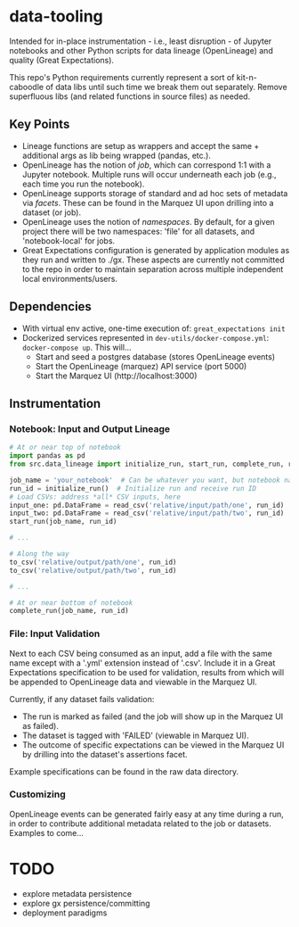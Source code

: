 # data-tooling

Intended for in-place instrumentation - i.e., least disruption - of Jupyter notebooks and other Python scripts
for data lineage (OpenLineage) and quality (Great Expectations).

This repo's Python requirements currently represent a sort of kit-n-caboodle of data libs until
such time we break them out separately. Remove superfluous libs (and related functions in source
files) as needed.

## Key Points

- Lineage functions are setup as wrappers and accept the same + additional args as lib being wrapped (pandas, etc.).
- OpenLineage has the notion of _job_, which can correspond 1:1 with a Jupyter notebook. Multiple runs will occur underneath each job (e.g., each time you run the notebook).
- OpenLineage supports storage of standard and ad hoc sets of metadata via _facets_. These can be found in the Marquez UI upon drilling into a dataset (or job).
- OpenLineage uses the notion of _namespaces_. By default, for a given project there will be two namespaces: 'file' for all datasets, and 'notebook-local' for jobs.
- Great Expectations configuration is generated by application modules as they run and written to ./gx. These aspects are currently not committed to the repo in order to maintain separation across multiple independent local environments/users.

## Dependencies

- With virtual env active, one-time execution of: `great_expectations init`
- Dockerized services represented in `dev-utils/docker-compose.yml`: `docker-compose up`. This will...
  - Start and seed a postgres database (stores OpenLineage events)
  - Start the OpenLineage (marquez) API service (port 5000)
  - Start the Marquez UI (http://localhost:3000)

## Instrumentation

### Notebook: Input and Output Lineage

```python
# At or near top of notebook
import pandas as pd
from src.data_lineage import initialize_run, start_run, complete_run, read_csv, to_csv

job_name = 'your_notebook'  # Can be whatever you want, but notebook name is good
run_id = initialize_run()  # Initialize run and receive run ID
# Load CSVs: address *all* CSV inputs, here
input_one: pd.DataFrame = read_csv('relative/input/path/one', run_id)
input_two: pd.DataFrame = read_csv('relative/input/path/two', run_id)
start_run(job_name, run_id)

# ...

# Along the way
to_csv('relative/output/path/one', run_id)
to_csv('relative/output/path/two', run_id)

# ...

# At or near bottom of notebook
complete_run(job_name, run_id)
```

### File: Input Validation

Next to each CSV being consumed as an input, add a file with the same name except with a '.yml'
extension instead of '.csv'. Include it in a Great Expectations specification to be used for validation,
results from which will be appended to OpenLineage data and viewable in the Marquez UI.

Currently, if any dataset fails validation:
- The run is marked as failed (and the job will show up in the Marquez UI as failed).
- The dataset is tagged with 'FAILED' (viewable in Marquez UI).
- The outcome of specific expectations can be viewed in the Marquez UI by drilling into the dataset's assertions facet.

Example specifications can be found in the raw data directory.

### Customizing

OpenLineage events can be generated fairly easy at any time during a run, in order to contribute additional metadata related to the job or datasets. Examples to come...

# TODO

- explore metadata persistence
- explore gx persistence/committing
- deployment paradigms
